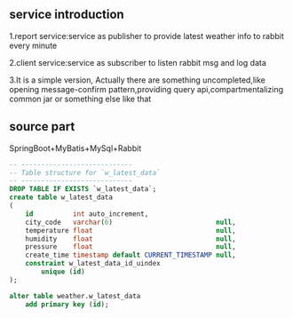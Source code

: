 ## service introduction

1.report service:service as publisher to provide latest weather info to rabbit every minute

2.client service:service as subscriber to listen rabbit msg and log data

3.It is a simple version, Actually there are something uncompleted,like opening message-confirm pattern,providing query api,compartmentalizing common jar or something else like that

## source part

SpringBoot+MyBatis+MySql+Rabbit

```sql
-- ----------------------------
-- Table structure for `w_latest_data`
-- ----------------------------
DROP TABLE IF EXISTS `w_latest_data`;
create table w_latest_data
(
    id          int auto_increment,
    city_code   varchar(6)                          null,
    temperature float                               null,
    humidity    float                               null,
    pressure    float                               null,
    create_time timestamp default CURRENT_TIMESTAMP null,
    constraint w_latest_data_id_uindex
        unique (id)
);

alter table weather.w_latest_data
    add primary key (id);


